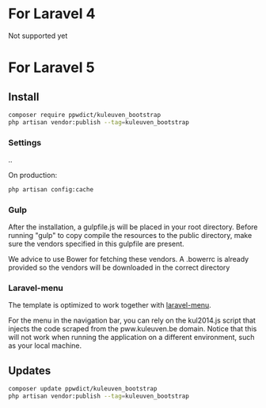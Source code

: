 # For Laravel 4

Not supported yet


# For Laravel 5

## Install

``` bash
composer require ppwdict/kuleuven_bootstrap
php artisan vendor:publish --tag=kuleuven_bootstrap
```

### Settings
..

On production:
``` bash
php artisan config:cache
```

### Gulp
After the installation, a gulpfile.js will be placed in your root directory.
Before running "gulp" to copy compile the resources to the public directory, 
make sure the vendors specified in this gulpfile are present. 

We advice to use Bower for fetching these vendors. 
A .bowerrc is already provided so the vendors will be downloaded in the correct directory

### Laravel-menu
The template is optimized to work together with [laravel-menu](https://github.com/lavary/laravel-menu).

For the menu in the navigation bar, you can rely on the kul2014.js script that injects the code scraped from the pww.kuleuven.be domain.
Notice that this will not work when running the application on a different environment, such as your local machine.

## Updates 

``` bash
composer update ppwdict/kuleuven_bootstrap
php artisan vendor:publish --tag=kuleuven_bootstrap
```

